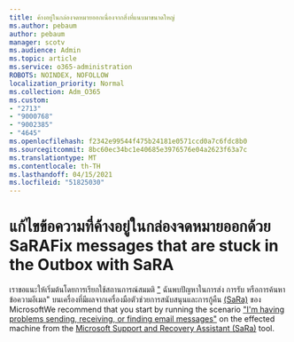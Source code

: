 ```yaml
---
title: ค้างอยู่ในกล่องจดหมายออกเนื่องจากสิ่งที่แนบมาขนาดใหญ่
ms.author: pebaum
author: pebaum
manager: scotv
ms.audience: Admin
ms.topic: article
ms.service: o365-administration
ROBOTS: NOINDEX, NOFOLLOW
localization_priority: Normal
ms.collection: Adm_O365
ms.custom:
- "2713"
- "9000768"
- "9002385"
- "4645"
ms.openlocfilehash: f2342e99544f475b24181e0571ccd0a7c6fdc8b0
ms.sourcegitcommit: 8bc60ec34bc1e40685e3976576e04a2623f63a7c
ms.translationtype: MT
ms.contentlocale: th-TH
ms.lasthandoff: 04/15/2021
ms.locfileid: "51825030"
---
```

# <a name="fix-messages-that-are-stuck-in-the-outbox-with-sara"></a><span data-ttu-id="d04a2-102">แก้ไขข้อความที่ค้างอยู่ในกล่องจดหมายออกด้วย SaRA</span><span class="sxs-lookup"><span data-stu-id="d04a2-102">Fix messages that are stuck in the Outbox with SaRA</span></span>

<span data-ttu-id="d04a2-103">เราขอแนะให้เริ่มต้นโดยการเรียกใช้สถานการณ์สมมติ ["](https://aka.ms/SaRA-OutlookSendReceive) ฉันพบปัญหาในการส่ง การรับ หรือการค้นหาข้อความอีเมล" บนเครื่องที่มีผลจากเครื่องมือตัวช่วยการสนับสนุนและการกู้คืน [(SaRa)](https://diagnostics.office.com/#/) ของ Microsoft</span><span class="sxs-lookup"><span data-stu-id="d04a2-103">We recommend that you start by running the scenario ["I'm having problems sending, receiving, or finding email messages"](https://aka.ms/SaRA-OutlookSendReceive) on the effected machine from the [Microsoft Support and Recovery Assistant (SaRa)](https://diagnostics.office.com/#/) tool.</span></span>

